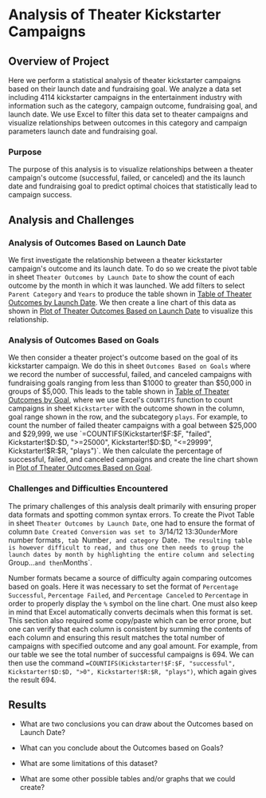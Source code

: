 # Analysis of Theater Kickstarter Campaigns

## Overview of Project
Here we perform a statistical analysis of theater kickstarter campaigns based
on their launch date and fundraising goal. We analyze a data set including
4114 kickstarter campaigns in the entertainment industry  with information such
as the category, campaign outcome, fundraising goal, and launch date. We use
Excel to filter this data set to theater campaigns and visualize relationships
between outcomes in this category and campaign parameters launch date and
fundraising goal.

### Purpose
The purpose of this analysis is to visualize relationships between a theater
campaign's outcome (successful, failed, or canceled) and the its launch date
and fundraising goal to predict optimal choices that statistically lead to
campaign success.

## Analysis and Challenges

### Analysis of Outcomes Based on Launch Date
We first investigate the relationship between a theater kickstarter campaign's
outcome and its launch date. To do so we create the pivot table in sheet
`Theater Outcomes by Launch Date` to show the count of each outcome by the
month in which it was launched. We add filters to select `Parent Category` and
`Years` to produce the table shown in [Table of Theater Outcomes by Launch
Date](resources/Outcomes_vs_Date_PivotTable.png). We then create a line chart
of this data as shown in [Plot of Theater Outcomes Based on Launch
Date](resources/Theater_Outcomes_vs_Launch.png) to visualize this
relationship.

### Analysis of Outcomes Based on Goals
We then consider a theater project's outcome based on the goal of its
kickstarter campaign. We do this in sheet `Outcomes Based on Goals` where we
record the number of successful, failed, and canceled campaigns with
fundraising goals ranging from less than $1000 to greater than $50,000 in
groups of $5,000. This leads to the table shown in [Table of Theater Outcomes
by  Goal](resources/Outcomes_vs_Goals_Table.png), where we use Excel's
`COUNTIFS` function to count campaigns in sheet `Kickstarter` with the outcome
shown in the column, goal range shown in the row, and the subcategory `plays`.
For example, to count the number of failed theater campaigns with a goal
between $25,000 and $29,999, we use `=COUNTIFS(Kickstarter!$F:$F, "failed",
Kickstarter!$D:$D, ">=25000", Kickstarter!$D:$D, "<=29999", Kickstarter!$R:$R,
 "plays")`. We then calculate the percentage of successful, failed, and
canceled campaigns and create the line chart shown in [Plot of Theater Outcomes
Based on Goal](resources/Outcomes_vs_Goals.png).

### Challenges and Difficulties Encountered
The primary challenges of this analysis dealt primarily with ensuring proper
data formats and spotting common syntax errors. To create the Pivot Table in
sheet `Theater Outcomes by Launch Date`, one had to ensure the format of
column `Date Created Conversion was set to `3/14/12 13:30` under `More
number formats`, tab `Number`, and category `Date`. The resulting table is
however difficult to read, and thus one then needs to group the launch dates by
month by highlighting the entire column and selecting `Group...` and then
`Months`.

Number formats became a source of difficulty again comparing outcomes based on
goals. Here it was necessary to set the format of `Percentage Successful`,
`Percentage Failed`, and `Percentage Canceled` to `Percentage` in order to
properly display the `%` symbol on the line chart. One must also keep in mind
that Excel automatically converts decimals when this format is set. This
section also required some copy/paste which can be error prone, but one can
verify that each column is consistent by summing the contents of each column
and ensuring this result matches the total number of campaigns with specified
outcome and any goal amount. For example, from our table we see the total
number of successful campaigns is 694. We can then use the command
`=COUNTIFS(Kickstarter!$F:$F, "successful", Kickstarter!$D:$D, ">0",
Kickstarter!$R:$R, "plays")`, which again gives the result 694.

## Results

- What are two conclusions you can draw about the Outcomes based on Launch Date?

- What can you conclude about the Outcomes based on Goals?

- What are some limitations of this dataset?

- What are some other possible tables and/or graphs that we could create?
